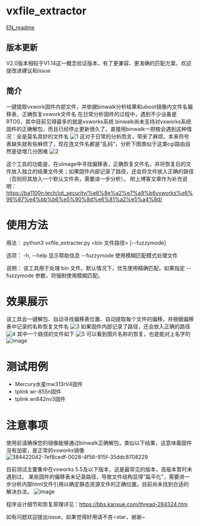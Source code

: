 # vxfile_extractor
[EN_readme](https://github.com/0xba1100n/vxfile_extractor/blob/main/README_EN.md)
## 版本更新
V2.0版本相较于V1.14这一概念验证版本，有了更兼容、更准确的匹配方案，欢迎提改进建议和issue
## 简介
一键提取vxwork固件内部文件，并依据binwalk分析结果和uboot镜像内文件名偏移表，正确恢复vxwork文件名
在日常分析固件的过程中，遇到不少设备是RTOS，其中目前见得最多的就是vxworks系统
binwalk尚未支持对vxworks系统固件的正确解包，而且已经停止更新很久了。直接用binwalk一把梭会遇到这种情况：全是莫名其妙的文件名
![1](https://github.com/user-attachments/assets/7aaf1cee-de63-4af5-b145-95eafdfd2d88)
这对于日常的分析而言，带来了麻烦。本来符号表缺失就有些麻烦了，现在连文件名都是"乱码"，分析下图类似于这类cgi路由自然是徒增几分困难
![2](https://github.com/user-attachments/assets/2f179233-c580-4f01-bef3-fd7c9b7fd512)

这个工具的功能是，在uImage中寻找偏移表，正确恢复文件名，并将恢复后的文件放入独立的结果文件夹；如果固件内部记录了路径，还会将文件放入正确的路径（否则将其放入一个默认文件夹，需要进一步分析）。
附上博客文章作为补充说明：https://ba1100n.tech/iot_security/%e6%8e%a2%e7%a9%b6vxworks%e6%96%87%e4%bb%b6%e5%90%8d%e6%81%a2%e5%a4%8d/

# 使用方法
用法：
    python3 vxfile_extracter.py <bin 文件路径> [--fuzzymode]

选项：
    -h, --help      显示帮助信息
    --fuzzymode      使用模糊匹配模式处理文件

说明：
    该工具用于处理 bin 文件。默认情况下，优先使用精确匹配。如果指定 --fuzzymode 参数，将强制使用模糊匹配。

# 效果展示
该工具会一键解包、自动寻找偏移表位置、自动提取每个文件的偏移，并根据偏移表中记录的名称恢复文件名
![3](https://github.com/user-attachments/assets/6279fdca-8e35-4227-aea4-1621d7b0a329)
如果固件内部记录了路径，还会放入正确的路径
![4](https://github.com/user-attachments/assets/8f34b6ad-9655-4120-8e4d-3fc2efa180b6)
其中一个路径的文件如下
![5](https://github.com/user-attachments/assets/ae9c3f81-404e-46d1-a70d-e355e2ad12b8)
可以看到图片名称的恢复，也是能对上名字的
![image](https://github.com/user-attachments/assets/749b9416-5514-41da-ae15-5bff4ab66539)

# 测试用例
- Mercury水星mw313rV4固件
- tplink wr-855n固件
- tplink wr842nv3固件

# 注意事项
使用前请确保您的镜像能够通过binwalk正确解包，类似以下结果，这意味着固件没有加密，是正常的vxworks镜像
![384422042-7ef8cedf-0028-4f56-915f-35ddc8708229](https://github.com/user-attachments/assets/b2b05bd0-6176-4a75-b840-95c56fedb36e)

目前测试主要集中在vxworks 5.5及以下版本，这是最常见的版本，高版本暂时未遇到过。
某些固件的偏移表未记录路径，导致文件结构显得"扁平化"，需要进一步分析内部html文件引用以确定静态资源文件的正确位置。目前尚未找到合适的解决办法。
![image](https://github.com/user-attachments/assets/fb30a9dd-481d-4686-986c-20548dc40afd)

程序设计细节和恢复原理详见：https://bbs.kanxue.com/thread-284324.htm

如有问题欢迎提出issue，如果觉得好用请不吝⭐star，谢谢~
